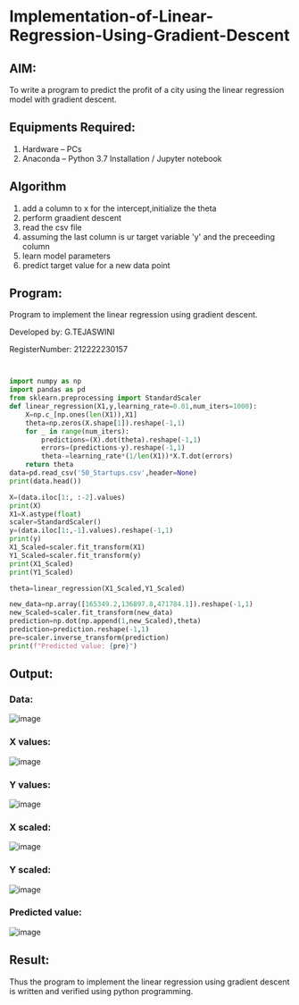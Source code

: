 # Implementation-of-Linear-Regression-Using-Gradient-Descent

## AIM:
To write a program to predict the profit of a city using the linear regression model with gradient descent.

## Equipments Required:
1. Hardware – PCs
2. Anaconda – Python 3.7 Installation / Jupyter notebook

## Algorithm
1. add a column to x for the intercept,initialize the theta
2. perform graadient descent
3. read the csv file
4. assuming the last column is ur target variable 'y' and the preceeding column
5. learn model parameters
6. predict target value for a new data point

## Program:
Program to implement the linear regression using gradient descent.

Developed by: G.TEJASWINI

RegisterNumber:  212222230157

```python


import numpy as np
import pandas as pd
from sklearn.preprocessing import StandardScaler
def linear_regression(X1,y,learning_rate=0.01,num_iters=1000):
    X=np.c_[np.ones(len(X1)),X1]
    theta=np.zeros(X.shape[1]).reshape(-1,1)
    for _ in range(num_iters):
        predictions=(X).dot(theta).reshape(-1,1)
        errors=(predictions-y).reshape(-1,1)
        theta-=learning_rate*(1/len(X1))*X.T.dot(errors)
    return theta
data=pd.read_csv('50_Startups.csv',header=None)
print(data.head())

X=(data.iloc[1:, :-2].values)
print(X)
X1=X.astype(float)
scaler=StandardScaler()
y=(data.iloc[1:,-1].values).reshape(-1,1)
print(y)
X1_Scaled=scaler.fit_transform(X1)
Y1_Scaled=scaler.fit_transform(y)
print(X1_Scaled)
print(Y1_Scaled)

theta=linear_regression(X1_Scaled,Y1_Scaled)

new_data=np.array([165349.2,136897.8,471784.1]).reshape(-1,1)
new_Scaled=scaler.fit_transform(new_data)
prediction=np.dot(np.append(1,new_Scaled),theta)
prediction=prediction.reshape(-1,1)
pre=scaler.inverse_transform(prediction)
print(f"Predicted value: {pre}")

```


## Output:

### Data:
![image](https://github.com/Anandanaruvi/Implementation-of-Linear-Regression-Using-Gradient-Descent/assets/120443233/a12d07f8-5d30-4121-8a97-ca6b4a997153)


### X values:

![image](https://github.com/Anandanaruvi/Implementation-of-Linear-Regression-Using-Gradient-Descent/assets/120443233/8fb412ef-196a-4e19-9cd1-f29f2016afa0)

### Y values:

![image](https://github.com/Anandanaruvi/Implementation-of-Linear-Regression-Using-Gradient-Descent/assets/120443233/2d41fc4c-74bc-49bd-8c08-1994fc0638a0)

### X scaled:
![image](https://github.com/Anandanaruvi/Implementation-of-Linear-Regression-Using-Gradient-Descent/assets/120443233/333a162c-af3d-4899-9e50-6f33671101b4)

### Y scaled:

![image](https://github.com/Anandanaruvi/Implementation-of-Linear-Regression-Using-Gradient-Descent/assets/120443233/d983846a-f309-4b6b-99a9-728d39906ea1)

### Predicted value:

![image](https://github.com/Anandanaruvi/Implementation-of-Linear-Regression-Using-Gradient-Descent/assets/120443233/36d93dbf-088c-4f8e-9dd3-90d244ffb96b)

## Result:

Thus the program to implement the linear regression using gradient descent is written and verified using python programming.

